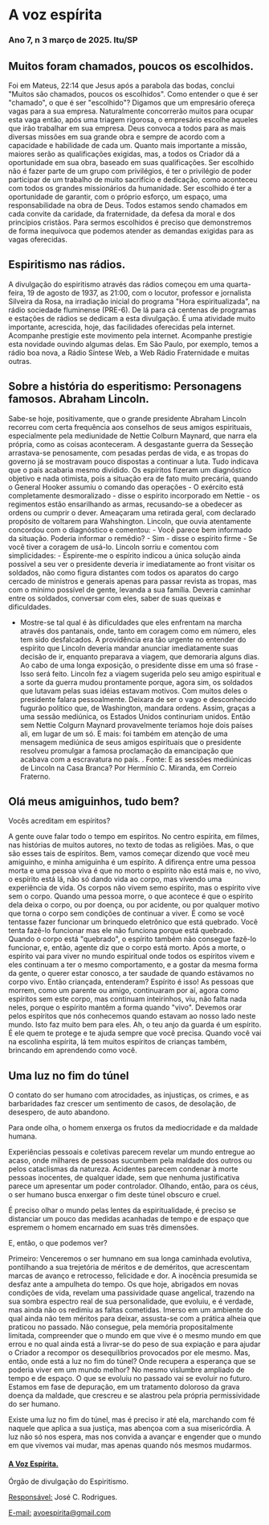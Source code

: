 # A voz espírita
### Ano 7, n 3 março de 2025. Itu/SP

## Muitos foram chamados, poucos os escolhidos.

Foi em Mateus, 22:14 que Jesus após a parabola das bodas, conclui "Muitos são chamados, poucos os escolhidos". Como entender o que é ser "chamado", o que é ser "escolhido"? Digamos que um empresário ofereça vagas para a sua empresa. Naturalmente concorrerão muitos para ocupar esta vaga então, após uma triagem rigorosa, o empresário escolhe aqueles que irão trabalhar em sua empresa. Deus convoca a todos para as mais diversas missões em sua grande obra e sempre de acordo com a capacidade e habilidade de cada um. Quanto mais importante a missão, maiores serão as qualificações exigidas, mas,  a todos os Criador dá a oportunidade em sua obra, baseado em suas qualificações. Ser escolhido não é fazer parte de um grupo com privilégios, é ter o privilégio de poder participar de um trabalho de muito sacrifício e dedicação, como aconteceu com todos os grandes missionários da humanidade. Ser escolhido é ter a oportunidade de garantir, com o próprio esforço, um espaço, uma responsabilidade na obra de Deus. Todos estamos sendo chamados em cada convite da caridade, da fraternidade, da defesa da moral e dos princípios cristãos. Para sermos escolhidos é preciso que demonstremos de forma inequívoca que podemos atender as demandas exigidas para as vagas oferecidas. 

## Espiritismo nas rádios.

A divulgação do espiritismo através das rádios começou em uma quarta-feira, 19 de agosto de 1937, as 21:00, com o locutor, professor e jornalista Silveira da Rosa, na irradiação inicial do programa "Hora espiritualizada", na rádio sociedade fluminense (PRE-6). De lá para cá centenas de programas e estações de rádios se dedicam a esta divulgação. É uma atividade muito importante, acrescida, hoje, das facilidades oferecidas pela internet. Acompanhe prestigie este movimento pela internet. Acompanhe prestigie esta novidade ouvindo algumas delas.
Em São Paulo, por exemplo, temos a rádio boa nova, a Rádio Síntese Web, a Web Rádio Fraternidade e muitas outras.

## Sobre a história do esperitismo: Personagens famosos. Abraham Lincoln.

Sabe-se hoje, positivamente, que o grande presidente Abraham Lincoln recorreu com certa frequência aos conselhos de seus amigos espirituais, especialmente pela mediunidade de Nettie Colburn Maynard, que narra ela própria, como as coisas aconteceram. A desgastante guerra da Sesseção arrastava-se penosamente, com pesadas perdas de vida, e as tropas do governo já se mostravam pouco dispostas a continuar a luta. Tudo indicava que o país acabaria mesmo dividido. Os espíritos fizeram um diagnóstico objetivo e nada otimista, pois a situação era de fato muito precária, quando o General Hooker assumiu o comando das operações - O exército está completamente desmoralizado - disse o espírito incorporado em Nettie - os regimentos estão ensarilhando as armas, recusando-se a obedecer as ordens ou cumprir o dever. Ameaçaram uma retirada geral, com declarado propósito de voltarem para Wahshington.
Lincoln, que ouvia atentamente concordou com o diagnóstico e comentou: - Você parece bem informado da situação. Poderia informar o remédio? - Sim - disse o espírito firme - Se você tiver a coragem de usá-lo. Lincoln sorriu e comentou com simplicidades: - Espirente-me o espírito indicou a única solução ainda possível a seu ver o presidente deveria ir imediatamente ao front visitar os soldados, não como figura distantes com todos os aparatos do cargo cercado de ministros e generais apenas para passar revista as tropas, mas com o mínimo possível de gente, levanda a sua família. Deveria caminhar entre os soldados, conversar com eles, saber de suas queixas e dificuldades.
- Mostre-se tal qual é às dificuldades que eles enfrentam na marcha através dos pantanais, onde, tanto em coragem como em número, eles tem sido desfalcados. A providência era tão urgente no entender do espírito que Lincoln deveria mandar anunciar imediatamente suas decisão de ir, enquanto preparava a viagem, que demoraria alguns dias. Ao cabo de uma longa exposição, o presidente disse em uma só frase - Isso será feito.
Lincoln fez a viagem sugerida pelo seu amigo espiritual e a sorte da guerra mudou prontamente porque, agora sim, os soldados que lutavam pelas suas idéias estavam motivos. Com muitos deles o presidente falara pessoalmente. Deixara de ser o vago e desconhecido fugurão político que, de Washington, mandara ordens. Assim, graças a uma sessão mediúnica, os Estados Unidos continuriam unidos. Então sem Nettie Colgurn Maynard provavelmente teríamos hoje dois países ali, em lugar de um só. E mais: foi também em atenção de uma mensagem mediúnica de seus amigos espirituais que o presidente resolveu promulgar a famosa proclamação da emancipação que acabava com a escravatura no país.
.
Fonte: E as sessões mediúnicas de Lincoln na Casa Branca? Por Hermínio C. Miranda, em Correio Fraterno.


##  Olá meus amiguinhos, tudo bem?
Vocês acreditam em espíritos?

A gente ouve falar todo o tempo em espíritos. No centro espírita, em filmes, nas histórias de muitos autores, no texto de todas as religiões. Mas, o que são esses tais de espíritos.
Bem, vamos começar dizendo que você meu amiguinho, e minha amiguinha é um espírito. A difirença entre uma pessoa morta e uma pessoa viva é que no morto o espírito não está mais e, no vivo, o espírito está lá, não só dando vida ao corpo, mas vivendo uma experiência de vida. Os corpos não vivem semo espírito, mas o espírito vive sem o corpo. Quando uma pessoa morre, o que acontece é que o espírito dela deixa o corpo, ou por doença, ou por acidente, ou por qualquer motivo que torna o corpo sem condições de continuar a viver. É como se você tentasse fazer funcionar um brinquedo eletrônico que está quebrado. Você tenta fazê-lo funcionar mas ele não funciona porque está quebrado. Quando o corpo está "quebrado", o espírito também não consegue fazê-lo funcionar, e, então, agente diz que o corpo está morto. Após a morte, o espírito vai para viver no mundo espiritual onde todos os espíritos vivem e eles continuam a ter o mesmo comportamento, e a gostar da mesma forma da gente, o querer estar conosco, a ter saudade de quando estávamos no corpo vivo.
Então criançada, entenderam?
Espírito é isso!
As pessoas que morrem, como um parente ou amigo, continuaram por aí, agora como espíritos sem este corpo, mas continuam inteirinhos, viu, não falta nada neles, porque o espírito mantêm a forma quando "vivo". Devemos orar pelos espíritos que nós conhecemos quando estavam ao nosso lado neste mundo. Isto faz muito bem para eles.
Ah, o teu anjo da guarda é um espírito. É ele quem te protege e te ajuda sempre que você precisa. Quando você vai na escolinha espírita, lá tem muitos espíritos de crianças também, brincando em aprendendo como você.

## Uma luz no fim do túnel

O contato do ser humano com atrocidades, as injustiças, os crimes, e as barbaridades faz crescer um sentimento de casos, de desolação, de desespero, de auto abandono. 

Para onde olha, o homem enxerga os frutos da mediocridade e da maldade humana. 

Experiências pessoais e coletivas parecem revelar um mundo entregue ao acaso, onde milhares de pessoas sucumbem pela maldade dos outros ou pelos cataclismas da natureza. Acidentes parecem condenar à morte pessoas inocentes, de qualquer idade, sem que nenhuma justificativa parece um apresentar um poder controlador. Olhando, então, para os céus, o ser humano busca enxergar o fim deste túnel obscuro e cruel.

É preciso olhar o mundo pelas lentes da espiritualidade, é preciso se distanciar um pouco das medidas acanhadas de tempo e de espaço que espremem o homem encarnado em suas três dimensões.

E, então, o que podemos ver? 

Primeiro: Venceremos o ser humnano em sua longa caminhada evolutiva, pontilhando a sua trejetória de méritos e de deméritos, que acrescentam marcas de avanço e retrocesso, felicidade e dor. A inocência presumida se desfaz ante a ampulheta do tempo. Os que hoje, abrigados em novas condições de vida, revelam uma passividade quase angelical, trazendo na sua sombra espectro real de sua personalidade, que evoluiu, e é verdade, mas ainda não os redimiu as faltas cometidas. Imerso em um ambiente do qual ainda não tem méritos para deixar, assusta-se com a prática alheia que praticou no passado. Não consegue, pela memória propositalmente limitada, compreender que o mundo em que vive é o mesmo mundo em que errou e no qual ainda está a livrar-se do peso de sua expiação e para ajudar o Criador a recompor os desequilíbrios provocados por ele mesmo. Mas, então, onde está a luz no fim do túnel? Onde recupera a esperança que se poderia viver em um mundo melhor? No mesmo vislumbre ampliado de tempo e de espaço.  O que se evoluiu no passado vai se evoluir no futuro. Estamos em fase de depuração, em um tratamento doloroso da grava doença da maldade, que crescreu e se alastrou pela própria permissividade do ser humano.

Existe uma luz no fim do túnel, mas é preciso ir até ela, marchando com fé naquele que aplica a sua justiça, mas abençoa com a sua misericórdia. A luz não só nos espera, mas nos convida a avançar e engender que o mundo em que vivemos vai mudar, mas apenas quando nós mesmos mudarmos.


#### <ins>A Voz Espírita.</ins>
Órgão de divulgação do Espiritismo.

<ins>Responsável:</ins> José C. Rodrigues.

<ins>E-mail:</ins> avoespirita@gmail.com


